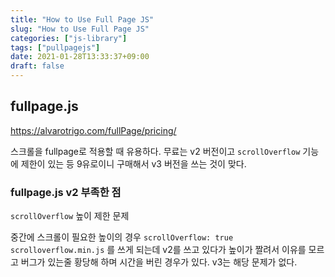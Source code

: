 ```yaml
---
title: "How to Use Full Page JS"
slug: "How to Use Full Page JS"
categories: ["js-library"]
tags: ["pullpagejs"]
date: 2021-01-28T13:33:37+09:00
draft: false
---
```


## fullpage.js

https://alvarotrigo.com/fullPage/pricing/

스크롤을 fullpage로 적용할 때 유용하다. 무료는 v2 버전이고 `scrollOverflow` 기능에 제한이 있는 등 9유로이니 구매해서 v3 버전을 쓰는 것이 맞다.

### fullpage.js v2 부족한 점

`scrollOverflow` 높이 제한 문제

중간에 스크롤이 필요한 높이의 경우 `scrollOverflow: true` `scrolloverflow.min.js` 를 쓰게 되는데 v2를 쓰고 있다가 높이가 짤려서 이유를 모르고 버그가 있는줄 황당해 하며
시간을 버린 경우가 있다. v3는 해당 문제가 없다.
